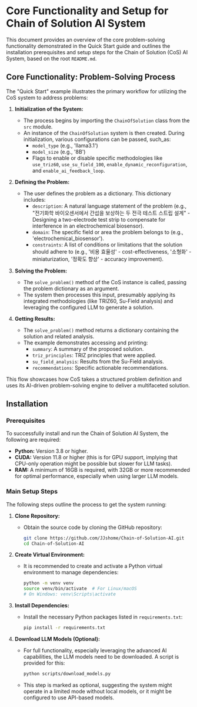 # Core Functionality and Setup for Chain of Solution AI System

This document provides an overview of the core problem-solving functionality demonstrated in the Quick Start guide and outlines the installation prerequisites and setup steps for the Chain of Solution (CoS) AI System, based on the root `README.md`.

## Core Functionality: Problem-Solving Process

The "Quick Start" example illustrates the primary workflow for utilizing the CoS system to address problems:

1.  **Initialization of the System:**
    *   The process begins by importing the `ChainOfSolution` class from the `src` module.
    *   An instance of the `ChainOfSolution` system is then created. During initialization, various configurations can be passed, such_as:
        *   `model_type` (e.g., 'llama3.1')
        *   `model_size` (e.g., '8B')
        *   Flags to enable or disable specific methodologies like `use_triz60`, `use_su_field_100`, `enable_dynamic_reconfiguration`, and `enable_ai_feedback_loop`.

2.  **Defining the Problem:**
    *   The user defines the problem as a dictionary. This dictionary includes:
        *   `description`: A natural language statement of the problem (e.g., "전기화학 바이오센서에서 간섭을 보상하는 두 전극 테스트 스트립 설계" - Designing a two-electrode test strip to compensate for interference in an electrochemical biosensor).
        *   `domain`: The specific field or area the problem belongs to (e.g., 'electrochemical_biosensor').
        *   `constraints`: A list of conditions or limitations that the solution should adhere to (e.g., '비용 효율성' - cost-effectiveness, '소형화' - miniaturization, '정확도 향상' - accuracy improvement).

3.  **Solving the Problem:**
    *   The `solve_problem()` method of the CoS instance is called, passing the problem dictionary as an argument.
    *   The system then processes this input, presumably applying its integrated methodologies (like TRIZ60, Su-Field analysis) and leveraging the configured LLM to generate a solution.

4.  **Getting Results:**
    *   The `solve_problem()` method returns a dictionary containing the solution and related analysis.
    *   The example demonstrates accessing and printing:
        *   `summary`: A summary of the proposed solution.
        *   `triz_principles`: TRIZ principles that were applied.
        *   `su_field_analysis`: Results from the Su-Field analysis.
        *   `recommendations`: Specific actionable recommendations.

This flow showcases how CoS takes a structured problem definition and uses its AI-driven problem-solving engine to deliver a multifaceted solution.

## Installation

### Prerequisites

To successfully install and run the Chain of Solution AI System, the following are required:

*   **Python:** Version 3.8 or higher.
*   **CUDA:** Version 11.8 or higher (this is for GPU support, implying that CPU-only operation might be possible but slower for LLM tasks).
*   **RAM:** A minimum of 16GB is required, with 32GB or more recommended for optimal performance, especially when using larger LLM models.

### Main Setup Steps

The following steps outline the process to get the system running:

1.  **Clone Repository:**
    *   Obtain the source code by cloning the GitHub repository:
        ```bash
        git clone https://github.com/JJshome/Chain-of-Solution-AI.git
        cd Chain-of-Solution-AI
        ```

2.  **Create Virtual Environment:**
    *   It is recommended to create and activate a Python virtual environment to manage dependencies:
        ```bash
        python -m venv venv
        source venv/bin/activate  # For Linux/macOS
        # On Windows: venv\Scripts\activate
        ```

3.  **Install Dependencies:**
    *   Install the necessary Python packages listed in `requirements.txt`:
        ```bash
        pip install -r requirements.txt
        ```

4.  **Download LLM Models (Optional):**
    *   For full functionality, especially leveraging the advanced AI capabilities, the LLM models need to be downloaded. A script is provided for this:
        ```bash
        python scripts/download_models.py
        ```
    *   This step is marked as optional, suggesting the system might operate in a limited mode without local models, or it might be configured to use API-based models.
